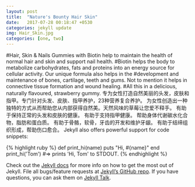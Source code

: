 ```yaml
---
layout: post
title:  "Nature's Bounty Hair Skin"
date:   2017-07-28 00:18:47 +0530
categories: jekyll update
img: Hair_Skin.jpg
categories: [one, two]
---
```

#Hair, Skin & Nails Gummies with Biotin help to maintain the health of normal hair and skin and support nail health. 
#Biotin helps the body to metabolize carbohydrates, fats and proteins into an energy source for cellular activity. Our unique formula also helps in the #development and maintenance of bones, cartilage, teeth and gums. Not to mention it helps in connective tissue formation and wound healing.
#All this in a delicious, naturally flavoured, strawberry gummy.
专为女性打造自然美丽的头发，皮肤和指甲。专门针对头发、皮肤、指甲养护，23种营养复合养护。
为女性创造出一种独特的方式从而帮助您从内部获得自然美。天然风味的草莓让您爱不释手。
有助于保持正常的头发和皮肤的健康。
有助于支持指甲健康。
帮助身体代谢碳水化合物，脂肪和蛋白质。
有助于骨骼，软骨，牙齿的开发和维护牙龈。
有助于结缔组织形成，帮助伤口愈合。
Jekyll also offers powerful support for code snippets:

{% highlight ruby %}
def print_hi(name)
  puts "Hi, #{name}"
end
print_hi('Tom')
#=> prints 'Hi, Tom' to STDOUT.
{% endhighlight %}

Check out the [Jekyll docs][jekyll-docs] for more info on how to get the most out of Jekyll. File all bugs/feature requests at [Jekyll’s GitHub repo][jekyll-gh]. If you have questions, you can ask them on [Jekyll Talk][jekyll-talk].

[jekyll-docs]: http://jekyllrb.com/docs/home
[jekyll-gh]:   https://github.com/jekyll/jekyll
[jekyll-talk]: https://talk.jekyllrb.com/
